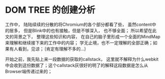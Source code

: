# DOM TREE 的创建分析

工作中， 陆陆续续的分散的将Chromium的各个部分都看了些， 虽然content中的居多， 但是Blink中的也有接触，但是不够深入， 也不够全面； 所以希望在此文的背景之下， 整理这些知识和内容， 在自己的脑子里形成一个全面的MindMap来理解和继续接下来的工作中的内容； 学无止境，也不一定理解的全部正确；如果有人看到，见谅；｛肯定有理解不多的...｝

开始之前，我先贴上来一段数据的获取的callstack， 这里就不解释为什么webkit中会收到这份数据了；这个callstack灰很好的明了的解释这段数据是怎么从Browser端传递过来的；